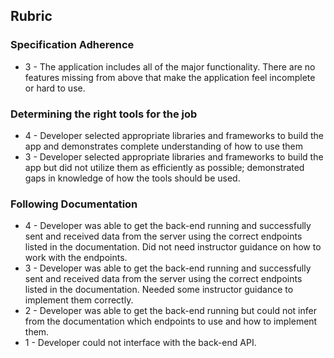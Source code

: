 ## Rubric
### Specification Adherence
- 3 - The application includes all of the major functionality. There are no features missing from above that make the application feel incomplete or hard to use.

### Determining the right tools for the job
- 4 - Developer selected appropriate libraries and frameworks to build the app and demonstrates complete understanding of how to use them
- 3 - Developer selected appropriate libraries and frameworks to build the app but did not utilize them as efficiently as possible; demonstrated gaps in knowledge of how the tools should be used.

### Following Documentation
- 4 - Developer was able to get the back-end running and successfully sent and received data from the server using the correct endpoints listed in the documentation. Did not need instructor guidance on how to work with the endpoints.
- 3 - Developer was able to get the back-end running and successfully sent and received data from the server using the correct endpoints listed in the documentation. Needed some instructor guidance to implement them correctly.
- 2 - Developer was able to get the back-end running but could not infer from the documentation which endpoints to use and how to implement them.
- 1 - Developer could not interface with the back-end API.
